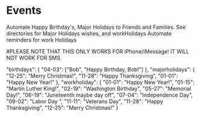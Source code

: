 # Events

Automate Happy Birthday's, Major Holidays to Friends and Families. See directories for Major Holidays wishes, and workHolidays
Automate reminders for work Holidays 

#PLEASE NOTE THAT THIS ONLY WORKS FOR iPhone/iMessage! IT WILL NOT WORK FOR SMS 

"birthdays": {
        "04-03": ["Bob", "Happy Birthday, Bob!"]
    },
    "majorholidays": {
        "12-25": "Merry Christmas!",
        "11-28": "Happy Thanksgiving",
        "01-01": "Happy New Year!"
    },
    "workholiday": {
        "01-01": "Happy New Year!",
        "01-15": "Martin Luther King!",
        "02-19": "Washington Birthday",
        "05-27": "Memorial Day!",
        "06-19": "Juneteenth maybe day off",
        "07-04": "Independence Day",
        "09-02": "Labor Day ",
        "11-11": "Veterans Day",
        "11-28": "Happy Thanksgiving",
        "12-25": "Merry Christmas!"
    }

    
